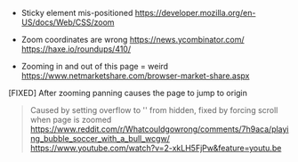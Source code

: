 - Sticky element mis-positioned
https://developer.mozilla.org/en-US/docs/Web/CSS/zoom

- Zoom coordinates are wrong
https://news.ycombinator.com/
https://haxe.io/roundups/410/

- Zooming in and out of this page = weird
https://www.netmarketshare.com/browser-market-share.aspx

[FIXED] After zooming panning causes the page to jump to origin
> Caused by setting overflow to '' from hidden, fixed by forcing scroll when page is zoomed
https://www.reddit.com/r/Whatcouldgowrong/comments/7h9aca/playing_bubble_soccer_with_a_bull_wcgw/
https://www.youtube.com/watch?v=2-xkLH5FjPw&feature=youtu.be